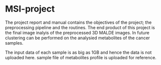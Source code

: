 # MSI-project

The project report and manual contains the objectives of the project; the preprocessing pipeline and the routines. The end product of this project is the final image inalyis of the preprocessed 3D MALDE images. In future clustering can be performed on the analysied metabolites of the cancer samples.

The input data of each sample is as big as 1GB and hence the data is not uploaded here.
sample file of metabolites profile is uploaded for reference. 

